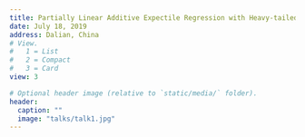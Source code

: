 ```yaml
---
title: Partially Linear Additive Expectile Regression with Heavy-tailed Errors in High Dimension
date: July 18, 2019
address: Dalian, China
# View.
#   1 = List
#   2 = Compact
#   3 = Card
view: 3

# Optional header image (relative to `static/media/` folder).
header:
  caption: ""
  image: "talks/talk1.jpg"
---
```

